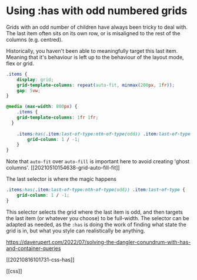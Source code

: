# Using :has with odd numbered grids

Grids with an odd number of children have always been tricky to deal with. The last item often sits on its own row, or is misaligned to the rest of the columns (e.g. centred).

Historically, you haven't been able to meaningfully target this last item. Meaning that it's behaviour is left up to the behaviour of the layout mode, flex or grid.

```css
.items {
	display: grid;
	grid-template-columns: repeat(auto-fit, minmax(200px, 1fr));
	gap: 5vw;
}

@media (max-width: 800px) {
	.items {
    grid-template-columns: 1fr 1fr;
  }
	
	.items:has(.item:last-of-type:nth-of-type(odd)) .item:last-of-type {
		grid-column: 1 / -1;
	}
}
```

Note that `auto-fit` over `auto-fill` is important here to avoid creating 'ghost columns'. [[20210510154638-grid-auto-fill-fit]]

The last selector is where the magic happens
```css
.items:has(.item:last-of-type:nth-of-type(odd)) .item:last-of-type {
	grid-column: 1 / -1;
}
```

This selector selects the grid where the last item is odd, and then targets the last item (or whatever you choose) to be full-width.
The selector can be adapted as needed, as the `:has` is doing the work of finding what state the grid is in, but what you style can realistically be anything.

https://daverupert.com/2022/07/solving-the-dangler-conundrum-with-has-and-container-queries

[[20210816101731-css-has]]

[[css]]